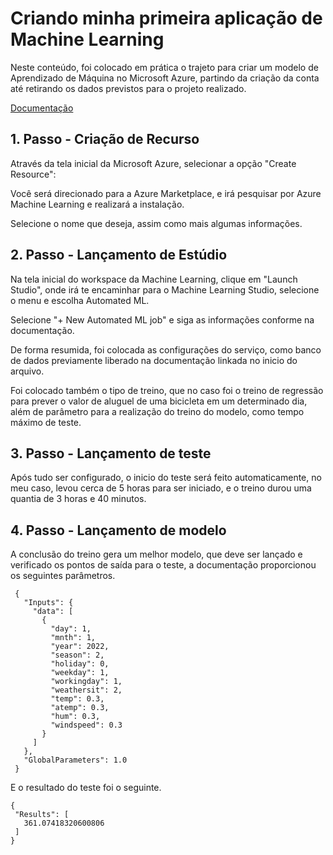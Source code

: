 # Criando minha primeira aplicação de Machine Learning

Neste conteúdo, foi colocado em prática o trajeto para criar um modelo de Aprendizado de Máquina no Microsoft Azure, partindo da criação da conta até retirando os dados previstos para o projeto realizado.

[Documentação](https://microsoftlearning.github.io/mslearn-ai-fundamentals/Instructions/Labs/01-machine-learning.html#deploy-and-test-the-model)

## 1. Passo - Criação de Recurso

Através da tela inicial da Microsoft Azure, selecionar a opção "Create Resource": 

Você será direcionado para a Azure Marketplace, e irá pesquisar por Azure Machine Learning e realizará a instalação.

Selecione o nome que deseja, assim como mais algumas informações.

## 2. Passo - Lançamento de Estúdio

Na tela inicial do workspace da Machine Learning, clique em "Launch Studio", onde irá te encaminhar para o Machine Learning Studio, selecione o menu e escolha Automated ML.

Selecione "+ New Automated ML job" e siga as informações conforme na documentação. 

De forma resumida, foi colocada as configurações do serviço, como banco de dados previamente liberado na documentação linkada no inicio do arquivo.

Foi colocado também o tipo de treino, que no caso foi o treino de regressão para prever o valor de aluguel de uma bicicleta em um determinado dia, além de parâmetro para a realização do treino do modelo, como tempo máximo de teste.

## 3. Passo - Lançamento de teste

Após tudo ser configurado, o inicio do teste será feito automaticamente, no meu caso, levou cerca de 5 horas para ser iniciado, e o treino durou uma quantia de 3 horas e 40 minutos.

## 4. Passo - Lançamento de modelo

A conclusão do treino gera um melhor modelo, que deve ser lançado e verificado os pontos de saída para o teste, a documentação proporcionou os seguintes parâmetros.

```
 {
   "Inputs": { 
     "data": [
       {
         "day": 1,
         "mnth": 1,   
         "year": 2022,
         "season": 2,
         "holiday": 0,
         "weekday": 1,
         "workingday": 1,
         "weathersit": 2, 
         "temp": 0.3, 
         "atemp": 0.3,
         "hum": 0.3,
         "windspeed": 0.3 
       }
     ]    
   },   
   "GlobalParameters": 1.0
 }

 ```

 E o resultado do teste foi o seguinte.

 ```
 {
  "Results": [
    361.07418320600806
  ]
}
```